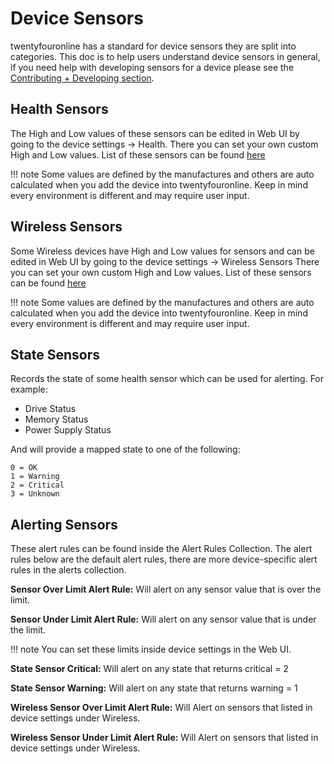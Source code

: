 # Device Sensors

twentyfouronline has a standard for device sensors they are split into
categories. This doc is to help users understand device sensors in
general, if you need help with developing sensors for a device please
see the [Contributing + Developing section](../Developing/os/Health-Information.md).

## Health Sensors

The High and Low values of these sensors can be edited in Web UI by
going to the device settings -> Health. There you can set your own
custom High and Low values. List of these sensors can be found
[here](../Developing/os/Health-Information.md)

!!! note
    Some values are defined by the manufactures and others are
    auto calculated when you add the device into twentyfouronline. Keep in mind
    every environment is different and may require user input.

## Wireless Sensors

Some Wireless devices have High and Low values for sensors and can be
edited in Web UI by going to the device settings -> Wireless Sensors
There you can set your own custom High and Low values. List of these
sensors can be found [here](../Developing/os/Wireless-Sensors.md)

!!! note
    Some values are defined by the manufactures and others are
    auto calculated when you add the device into twentyfouronline. Keep in mind
    every environment is different and may require user input.

## State Sensors

Records the state of some health sensor which can be used for alerting. For example:

- Drive Status
- Memory Status
- Power Supply Status

And will provide a mapped state to one of the following:

```
0 = OK
1 = Warning
2 = Critical
3 = Unknown
```

## Alerting Sensors

These alert rules can be found inside the Alert Rules Collection. The
alert rules below are the default alert rules, there are more
device-specific alert rules in the alerts collection.

**Sensor Over Limit Alert Rule:**  Will alert on any sensor value that
is over the limit.

**Sensor Under Limit Alert Rule:** Will alert on any sensor value that
is under the limit.

!!! note
    You can set these limits inside device settings in the Web UI.

**State Sensor Critical:** Will alert on any state that returns critical = 2

**State Sensor Warning:** Will alert on any state that returns warning = 1

**Wireless Sensor Over Limit Alert Rule:** Will Alert on sensors that
listed in device settings under Wireless.

**Wireless Sensor Under Limit Alert Rule:** Will Alert on sensors that
listed in device settings under Wireless.




